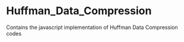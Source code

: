 # Huffman_Data_Compression
Contains the javascript implementation of Huffman Data Compression codes
